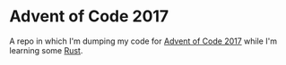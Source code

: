 # Advent of Code 2017

A repo in which I'm dumping my code for
[Advent of Code 2017](http://adventofcode.com/) while I'm learning some
[Rust](https://www.rust-lang.org).
